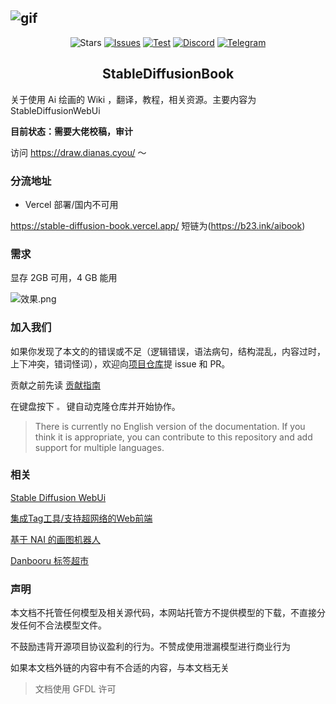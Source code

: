 ![gif](https://raw.githubusercontent.com/sudoskys/StableDiffusionBook/main/cover_main.png)
------------------------------------

<p align="center">
  <img src="https://img.shields.io/github/stars/sudoskys/StableDiffusionBook.svg" alt="Stars">
  <a href="https://github.com/sudoskys/StableDiffusionBook/issues"><img src="https://img.shields.io/github/issues/sudoskys/StableDiffusionBook" alt="Issues"></a>
  <a href="https://github.com/sudoskys/StableDiffusionBook/actions/workflows/ci.yml"><img src="https://github.com/sudoskys/StableDiffusionBook/actions/workflows/ci.yml/badge.svg" alt="Test"></a>
  <a href="https://discord.gg/vhsArSSA6K"><img src="https://img.shields.io/discord/1033769426216046622?color=blue&label=Ai%E7%BB%98%E7%94%BB%E4%B8%AD%E6%96%87%E7%BB%84" alt="Discord"></a>
  <a href="https://t.me/StableDiffusion_CN"><img src="https://img.shields.io/badge/Telegram-Group-blue" alt="Telegram"></a>
</p>

<h2 align="center">StableDiffusionBook</h2>

关于使用 Ai 绘画的 Wiki ，翻译，教程，相关资源。主要内容为 StableDiffusionWebUi

**目前状态：需要大佬校稿，审计**

访问 https://draw.dianas.cyou/ ～


### 分流地址

- Vercel 部署/国内不可用

https://stable-diffusion-book.vercel.app/  短链为(https://b23.ink/aibook)


### 需求

显存 2GB 可用，4 GB 能用

![效果.png](https://s1.ax1x.com/2022/10/10/xtdNNR.png)


### 加入我们

如果你发现了本文的的错误或不足（逻辑错误，语法病句，结构混乱，内容过时，上下冲突，错词怪词），欢迎向[项目仓库](https://github.com/sudoskys/StableDiffusionBook/)提 issue 和 PR。

贡献之前先读 [贡献指南](https://github.com/sudoskys/StableDiffusionBook/blob/main/CONTRIBUTING.md)

在键盘按下 `。` 键自动克隆仓库并开始协作。

>There is currently no English version of the documentation. If you think it is appropriate, you can contribute to this repository and add support for multiple languages.

### 相关

[Stable Diffusion WebUi](https://github.com/AUTOMATIC1111/stable-diffusion-webui)

[集成Tag工具/支持超网络的Web前端](https://git.hudaye.work/MiuliKain/Kamiya-OpenUI)

[基于 NAI 的画图机器人](https://github.com/koishijs/novelai-bot#token)

[Danbooru 标签超市](https://github.com/wfjsw/danbooru-diffusion-prompt-builder)


### 声明

本文档不托管任何模型及相关源代码，本网站托管方不提供模型的下载，不直接分发任何不合法模型文件。

不鼓励违背开源项目协议盈利的行为。不赞成使用泄漏模型进行商业行为

如果本文档外链的内容中有不合适的内容，与本文档无关

>文档使用 GFDL 许可
